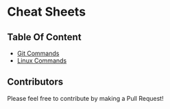 # Cheat Sheets

## Table Of Content

- [Git Commands](./git/git-commands-cheat-sheet.md)
- [Linux Commands](./linux/linux-commands-cheat-sheet.md)

## Contributors

Please feel free to contribute by making a Pull Request!
